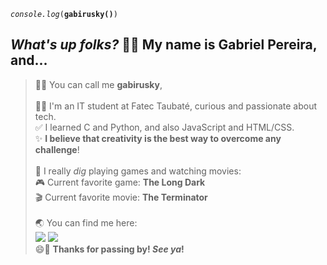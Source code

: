 <code>*console.log*(**gabirusky()**)</code>

<h2><i>What's up folks?</i> 🙋‍♂️ My name is <b>Gabriel Pereira</b>, and...</h2>

> 🧙‍♂️ You can call me **gabirusky**,<br><br>
> 👨‍💻 I'm an IT student at Fatec Taubaté, curious and passionate about tech.<br>
> ✅ I learned C and Python, and also JavaScript and HTML/CSS.<br>
> ✨ **I believe that creativity is the best way to overcome any challenge**!<br><br>
> 💛 I really *dig* playing games and watching movies:<br>
> 🎮 Current favorite game: **The Long Dark**<br>
> 🎬 Current favorite movie: **The Terminator**<br><br>
> 🌏 You can find me here:<br>
> <a href="mailto:gpereiragsantos@gmail.com"><img src="https://img.shields.io/badge/gmail-red"></a> <a href="https://www.linkedin.com/in/gabirusky/"><img src="https://img.shields.io/badge/linkedin-informational"></a> <br>
> 😄👋 **Thanks for passing by! *See ya*!**
